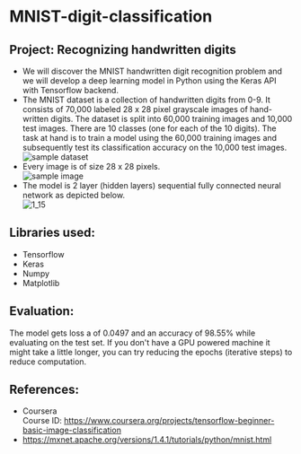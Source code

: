 # MNIST-digit-classification

## Project: Recognizing handwritten digits
- We will discover the MNIST handwritten digit recognition problem and we will develop a deep learning model in Python using the Keras API with Tensorflow backend.
- The MNIST dataset is a collection of handwritten digits from 0-9. It consists of 70,000 labeled 28 x 28 pixel grayscale images of hand-written digits. The dataset is split into 60,000 training images and 10,000 test images. There are 10 classes (one for each of the 10 digits). The task at hand is to train a model using the 60,000 training images and subsequently test its classification accuracy on the 10,000 test images. <br> ![sample dataset](https://user-images.githubusercontent.com/94393300/209102991-d0f297a8-1999-4cf1-8c52-2cee4ab66bd1.png)
- Every image is of size 28 x 28 pixels. <br> ![sample image](https://user-images.githubusercontent.com/94393300/209103039-6e0ee4e6-2bbc-4e0c-a24d-d9e1ee983e0a.png)
- The model is 2 layer (hidden layers) sequential fully connected neural network as depicted below. <br> ![1_15](https://user-images.githubusercontent.com/94393300/209107358-959e3c92-3604-4e67-af74-4ebdc24a4d44.png)

## Libraries used:
- Tensorflow
- Keras
- Numpy
- Matplotlib

## Evaluation:
The model gets loss a of 0.0497 and an accuracy of 98.55% while evaluating on the test set. If you don't have a GPU powered machine it might take a little longer, you can try reducing the epochs (iterative steps) to reduce computation.

## References:
- Coursera <br>
Course ID: https://www.coursera.org/projects/tensorflow-beginner-basic-image-classification
- https://mxnet.apache.org/versions/1.4.1/tutorials/python/mnist.html
